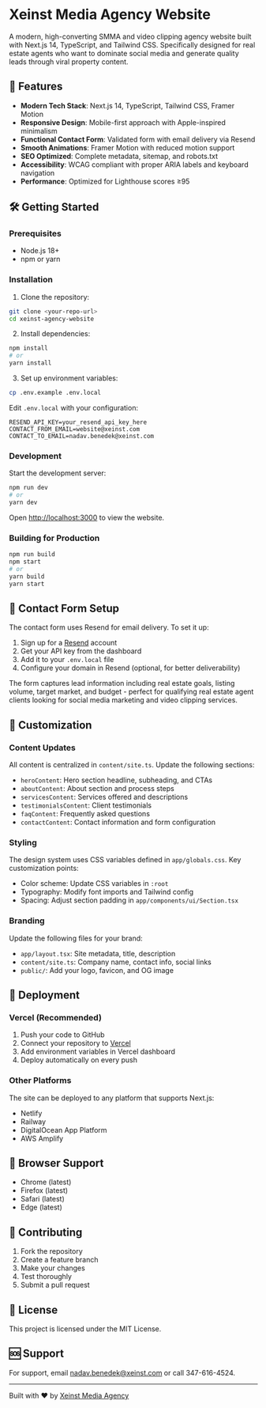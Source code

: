 # Xeinst Media Agency Website

A modern, high-converting SMMA and video clipping agency website built with Next.js 14, TypeScript, and Tailwind CSS. Specifically designed for real estate agents who want to dominate social media and generate quality leads through viral property content.

## 🚀 Features

- **Modern Tech Stack**: Next.js 14, TypeScript, Tailwind CSS, Framer Motion
- **Responsive Design**: Mobile-first approach with Apple-inspired minimalism
- **Functional Contact Form**: Validated form with email delivery via Resend
- **Smooth Animations**: Framer Motion with reduced motion support
- **SEO Optimized**: Complete metadata, sitemap, and robots.txt
- **Accessibility**: WCAG compliant with proper ARIA labels and keyboard navigation
- **Performance**: Optimized for Lighthouse scores ≥95

## 🛠️ Getting Started

### Prerequisites

- Node.js 18+ 
- npm or yarn

### Installation

1. Clone the repository:
```bash
git clone <your-repo-url>
cd xeinst-agency-website
```

2. Install dependencies:
```bash
npm install
# or
yarn install
```

3. Set up environment variables:
```bash
cp .env.example .env.local
```

Edit `.env.local` with your configuration:
```env
RESEND_API_KEY=your_resend_api_key_here
CONTACT_FROM_EMAIL=website@xeinst.com
CONTACT_TO_EMAIL=nadav.benedek@xeinst.com
```

### Development

Start the development server:
```bash
npm run dev
# or
yarn dev
```

Open [http://localhost:3000](http://localhost:3000) to view the website.

### Building for Production

```bash
npm run build
npm start
# or
yarn build
yarn start
```

## 📧 Contact Form Setup

The contact form uses Resend for email delivery. To set it up:

1. Sign up for a [Resend](https://resend.com) account
2. Get your API key from the dashboard
3. Add it to your `.env.local` file
4. Configure your domain in Resend (optional, for better deliverability)

The form captures lead information including real estate goals, listing volume, target market, and budget - perfect for qualifying real estate agent clients looking for social media marketing and video clipping services.

## 🎨 Customization

### Content Updates

All content is centralized in `content/site.ts`. Update the following sections:

- `heroContent`: Hero section headline, subheading, and CTAs
- `aboutContent`: About section and process steps
- `servicesContent`: Services offered and descriptions
- `testimonialsContent`: Client testimonials
- `faqContent`: Frequently asked questions
- `contactContent`: Contact information and form configuration

### Styling

The design system uses CSS variables defined in `app/globals.css`. Key customization points:

- Color scheme: Update CSS variables in `:root`
- Typography: Modify font imports and Tailwind config
- Spacing: Adjust section padding in `app/components/ui/Section.tsx`

### Branding

Update the following files for your brand:

- `app/layout.tsx`: Site metadata, title, description
- `content/site.ts`: Company name, contact info, social links
- `public/`: Add your logo, favicon, and OG image

## 🚀 Deployment

### Vercel (Recommended)

1. Push your code to GitHub
2. Connect your repository to [Vercel](https://vercel.com)
3. Add environment variables in Vercel dashboard
4. Deploy automatically on every push

### Other Platforms

The site can be deployed to any platform that supports Next.js:

- Netlify
- Railway
- DigitalOcean App Platform
- AWS Amplify

## 📱 Browser Support

- Chrome (latest)
- Firefox (latest)
- Safari (latest)
- Edge (latest)

## 🤝 Contributing

1. Fork the repository
2. Create a feature branch
3. Make your changes
4. Test thoroughly
5. Submit a pull request

## 📄 License

This project is licensed under the MIT License.

## 🆘 Support

For support, email nadav.benedek@xeinst.com or call 347-616-4524.

---

Built with ❤️ by [Xeinst Media Agency](https://xeinst.com)
